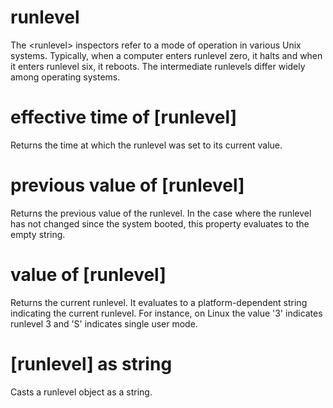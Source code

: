 # runlevel

The &lt;runlevel&gt; inspectors refer to a mode of operation in various Unix systems. Typically, when a computer enters runlevel zero, it halts and when it enters runlevel six, it reboots. The intermediate runlevels differ widely among operating systems.

# effective time of [runlevel]

Returns the time at which the runlevel was set to its current value.

# previous value of [runlevel]

Returns the previous value of the runlevel. In the case where the runlevel has not changed since the system booted, this property evaluates to the empty string.

# value of [runlevel]

Returns the current runlevel. It evaluates to a platform-dependent string indicating the current runlevel. For instance, on Linux the value &#39;3&#39; indicates runlevel 3 and &#39;S&#39; indicates single user mode.

# [runlevel] as string

Casts a runlevel object as a string.
